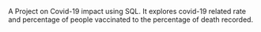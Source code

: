 A Project on Covid-19 impact using SQL. It explores covid-19 related rate and percentage of people vaccinated to the percentage of death recorded.
